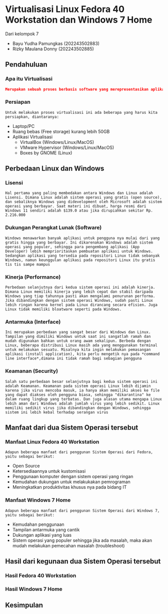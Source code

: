 # Virtualisasi Linux Fedora 40 Workstation dan Windows 7 Home 

Dari kelompok 7 
- Bayu Yudha Pamungkas (202243502883)
- Rizky Maulana Donny (202243502885)

## Pendahuluan

### Apa itu Virtualisasi
```json
Merupakan sebuah proses berbasis software yang merepresentasikan aplikasi/sistem operasi/server. Namun pada kali ini kami akan melakukan virtualisasi 2 buah sistem operasi, yaitu Linux: Fedora 40 Workstation dan Windows 7 Home
```

### Persiapan
```
Untuk melakukan proses virtualisasi ini ada beberapa yang harus kita persiapkan, diantaranya:

```

- Laptop/PC
- Ruang bebas (Free storage) kurang lebih 50GB
- Aplikasi Virtualisasi
    - VirtualBox (Windows/Linux/MacOS)
    - VMware Hypervisor (Windows/Linux/MacOS)
    - Boxes by GNOME (Linux)



## Perbedaan Linux dan Windows

### Lisensi

```
Hal pertama yang paling membedakan antara Windows dan Linux adalah Lisensi. Dimana Linux adalah sistem operasi yang gratis (open source), dan sebaliknya Windows yang didevelopment oleh Microsoft adalah sistem operasi yang berbayar. Saat materi ini dibuat, harga resmi dari Windows 11 sendiri adalah $139.0 atau jika dirupiahkan sekitar Rp. 2.216.000

```

### Dukungan Perangkat Lunak (Software)

```
Windows menawarkan banyak aplikasi untuk pengguna nya mulai dari yang gratis hingga yang berbayar. Ini dikarenakan Windows adalah sistem operasi yang populer, sehingga para pengembang aplikasi (App Developer) lebih memprioritaskan pembuatan aplikasi untuk Windows. Sedangkan aplikasi yang tersedia pada repositori Linux tidak sebanyak Windows, namun keunggulan aplikasi pada repositori Linux itu gratis tis tis sampe mampus

```

### Kinerja (Performance)
```
Perbedaan selanjutnya dari kedua sistem operasi ini adalah kinerja. Dimana Linux memiliki kinerja yang lebih cepat dan stabil daripada Windows yang tiap tahunnya pasti akan mengalami penurunan performa. Jika dibandingkan dengan sistem operasi Windows, sudah pasti Linux lebih ringan karena kernel pada Linux dirancang secara efisien. Juga Linux tidak memiliki bloatware seperti pada Windows.
```

### Antarmuka (Interface) 

```
Ini merupakan perbedaan yang sangat besar dari Windows dan Linux. Tampilan yang dimiliki Windows untuk saat ini sangatlah ramah dan mudah digunakan bahkan untuk orang awam sekalipun. Berbeda dengan Linux, beberapa distribusi Linux masih ada yang menggunakan terminal untuk melakukan sesuatu. Misalnya kita ingin melakukan pemasangan aplikasi (install application), kita perlu mengetik nya pada *command line interface*,dimana ini tidak ramah bagi sebagian pengguna
```

### Keamanan (Security)

```
Salah satu perbedaan besar selanjutnya bagi kedua sistem operasi ini adalah Keamanan. Keamanan pada sistem operasi Linux lebih dijamin karena jika virus mencoba masuk, ia hanya akan memiliki akses ke file yang dapat diakses oleh pengguna biasa, sehingga "dikarantina" ke dalam ruang lingkup yang terbatas. Dan juga alasan utama mengapa Linux lebih aman dari Windows adalah jumlah virus yang lebih sedikit. Linux memiliki sedikit virus jika dibandingkan dengan Windows, sehingga sistem ini lebih kebal terhadap serangan virus
```




## Manfaat dari dua Sistem Operasi tersebut


### Manfaat Linux Fedora 40 Workstation

```
Adapun beberapa manfaat dari penggunan Sistem Operasi dari Fedora, yaitu sebagai berikut:

```
- Open Source 
- Ketersediaannya untuk kustomisasi
- Penggunaan komputer dengan sistem operasi yang ringan
- Kemudahan dukungan untuk melakukakan pemrograman
- Meningkatkan produktivitas khusus nya pada bidang IT

### Manfaat Windows 7 Home

```
Adapun beberapa manfaat dari penggunan Sistem Operasi dari Windows 7, yaitu sebagai berikut:

```
- Kemudahan penggunaan
- Tampilan antarmuka yang cantik
- Dukungan aplikasi yang luas
- Sistem operasi yang populer sehingga jika ada masalah, maka akan mudah melakukan pemecahan masalah (troubleshoot)

## Hasil dari kegunaan dua Sistem Operasi tersebut

### Hasil Fedora 40 Workstation





### Hasil Windows 7 Home




## Kesimpulan



